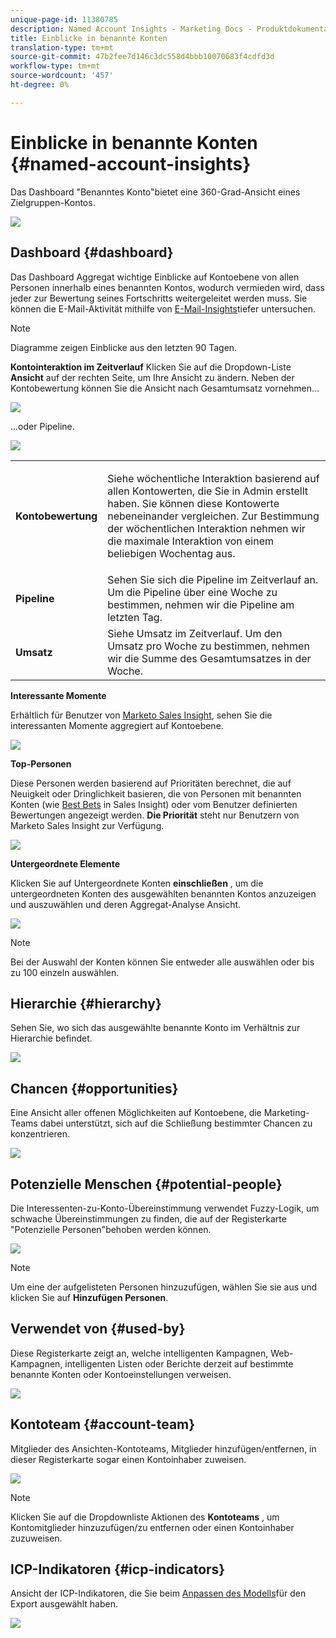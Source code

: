 ```yaml
---
unique-page-id: 11380785
description: Named Account Insights - Marketing Docs - Produktdokumentation
title: Einblicke in benannte Konten
translation-type: tm+mt
source-git-commit: 47b2fee7d146c3dc558d4bbb10070683f4cdfd3d
workflow-type: tm+mt
source-wordcount: '457'
ht-degree: 0%

---
```



# Einblicke in benannte Konten {#named-account-insights}

Das Dashboard &quot;Benanntes Konto&quot;bietet eine 360-Grad-Ansicht eines Zielgruppen-Kontos.

![](assets/one-1.png)

## Dashboard {#dashboard}

Das Dashboard Aggregat wichtige Einblicke auf Kontoebene von allen Personen innerhalb eines benannten Kontos, wodurch vermieden wird, dass jeder zur Bewertung seines Fortschritts weitergeleitet werden muss. Sie können die E-Mail-Aktivität mithilfe von [E-Mail-Insights](http://docs.marketo.com/display/DOCS/Filtering+in+Email+Insights#FilteringinEmailInsights-AccountBasedMarketing)tiefer untersuchen.

>[!NOTE]
>
>Diagramme zeigen Einblicke aus den letzten 90 Tagen.

**Kontointeraktion im Zeitverlauf** Klicken Sie auf die Dropdown-Liste **Ansicht** auf der rechten Seite, um Ihre Ansicht zu ändern. Neben der Kontobewertung können Sie die Ansicht nach Gesamtumsatz vornehmen...

![](assets/two-new.png)

...oder Pipeline.

![](assets/three-new.png)

<table> 
 <tbody> 
  <tr> 
   <td><strong>Kontobewertung</strong></td> 
   <td><p>Siehe wöchentliche Interaktion basierend auf allen Kontowerten, die Sie in Admin erstellt haben. Sie können diese Kontowerte nebeneinander vergleichen. Zur Bestimmung der wöchentlichen Interaktion nehmen wir die maximale Interaktion von einem beliebigen Wochentag aus.</p></td> 
  </tr> 
  <tr> 
   <td><strong>Pipeline</strong></td> 
   <td>Sehen Sie sich die Pipeline im Zeitverlauf an. Um die Pipeline über eine Woche zu bestimmen, nehmen wir die Pipeline am letzten Tag.</td> 
  </tr> 
  <tr> 
   <td><strong>Umsatz</strong></td> 
   <td>Siehe Umsatz im Zeitverlauf. Um den Umsatz pro Woche zu bestimmen, nehmen wir die Summe des Gesamtumsatzes in der Woche.</td> 
  </tr> 
 </tbody> 
</table>

**Interessante Momente**

Erhältlich für Benutzer von [Marketo Sales Insight](http://docs.marketo.com/display/DOCS/Marketo+Sales+Insight), sehen Sie die interessanten Momente aggregiert auf Kontoebene.

![](assets/int-mom.png)

**Top-Personen**

Diese Personen werden basierend auf Prioritäten berechnet, die auf Neuigkeit oder Dringlichkeit basieren, die von Personen mit benannten Konten (wie [Best Bets](http://docs.marketo.com/display/DOCS/Priority,+Urgency,+Relative+Score,+and+Best+Bets) in Sales Insight) oder vom Benutzer definierten Bewertungen angezeigt werden. **Die Priorität** steht nur Benutzern von Marketo Sales Insight zur Verfügung.

![](assets/top-ten.png)

**Untergeordnete Elemente**

Klicken Sie auf Untergeordnete Konten **einschließen** , um die untergeordneten Konten des ausgewählten benannten Kontos anzuzeigen und auszuwählen und deren Aggregat-Analyse Ansicht.

![](assets/abm.png)

>[!NOTE]
>
>Bei der Auswahl der Konten können Sie entweder alle auswählen oder bis zu 100 einzeln auswählen.

## Hierarchie {#hierarchy}

Sehen Sie, wo sich das ausgewählte benannte Konto im Verhältnis zur Hierarchie befindet.

![](assets/hierarchy.png)

## Chancen {#opportunities}

Eine Ansicht aller offenen Möglichkeiten auf Kontoebene, die Marketing-Teams dabei unterstützt, sich auf die Schließung bestimmter Chancen zu konzentrieren.

![](assets/four-1.png)

## Potenzielle Menschen {#potential-people}

Die Interessenten-zu-Konto-Übereinstimmung verwendet Fuzzy-Logik, um schwache Übereinstimmungen zu finden, die auf der Registerkarte &quot;Potenzielle Personen&quot;behoben werden können.

![](assets/five-1.png)

>[!NOTE]
>
>Um eine der aufgelisteten Personen hinzuzufügen, wählen Sie sie aus und klicken Sie auf **Hinzufügen Personen**.

## Verwendet von {#used-by}

Diese Registerkarte zeigt an, welche intelligenten Kampagnen, Web-Kampagnen, intelligenten Listen oder Berichte derzeit auf bestimmte benannte Konten oder Kontoeinstellungen verweisen.

![](assets/six-1.png)

## Kontoteam {#account-team}

Mitglieder des Ansichten-Kontoteams, Mitglieder hinzufügen/entfernen, in dieser Registerkarte sogar einen Kontoinhaber zuweisen.

![](assets/seven-1.png)

>[!NOTE]
>
>Klicken Sie auf die Dropdownliste Aktionen des **Kontoteams** , um Kontomitglieder hinzuzufügen/zu entfernen oder einen Kontoinhaber zuzuweisen.

## ICP-Indikatoren {#icp-indicators}

Ansicht der ICP-Indikatoren, die Sie beim [Anpassen des Modells](http://docs.marketo.com/display/DOCS/Account+AI+Overview#AccountAIOverview-ModelTuning)für den Export ausgewählt haben.

![](assets/eight.png)

